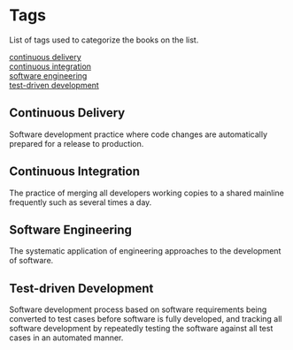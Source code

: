 # Tags

List of tags used to categorize the books on the list.

[continuous delivery](#continuous-delivery)  
[continuous integration](#continuous-integration)  
[software engineering](#software-engineering)  
[test-driven development](#test-driven-development)  

## Continuous Delivery

Software development practice where code changes are automatically prepared for a release to production.

## Continuous Integration

The practice of merging all developers working copies to a shared mainline frequently such as several times a day.

## Software Engineering

The systematic application of engineering approaches to the development of software.

## Test-driven Development

Software development process based on software requirements being converted to test cases before software is fully developed, and tracking all software development by repeatedly testing the software against all test cases in an automated manner.
